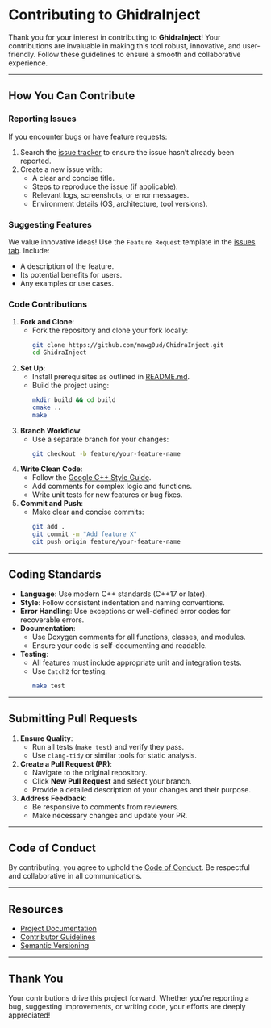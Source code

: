 # Contributing to GhidraInject

Thank you for your interest in contributing to **GhidraInject**! Your contributions are invaluable in making this tool robust, innovative, and user-friendly. Follow these guidelines to ensure a smooth and collaborative experience.

---

## How You Can Contribute

### Reporting Issues
If you encounter bugs or have feature requests:
1. Search the [issue tracker](https://github.com/mawg0ud/GhidraInject/issues) to ensure the issue hasn’t already been reported.
2. Create a new issue with:
   - A clear and concise title.
   - Steps to reproduce the issue (if applicable).
   - Relevant logs, screenshots, or error messages.
   - Environment details (OS, architecture, tool versions).

### Suggesting Features
We value innovative ideas! Use the `Feature Request` template in the [issues tab](https://github.com/mawg0ud/GhidraInject/issues). Include:
- A description of the feature.
- Its potential benefits for users.
- Any examples or use cases.

### Code Contributions
1. **Fork and Clone**:
   - Fork the repository and clone your fork locally:
     ```bash
     git clone https://github.com/mawg0ud/GhidraInject.git
     cd GhidraInject
     ```
2. **Set Up**:
   - Install prerequisites as outlined in [README.md](README.md).
   - Build the project using:
     ```bash
     mkdir build && cd build
     cmake ..
     make
     ```
3. **Branch Workflow**:
   - Use a separate branch for your changes:
     ```bash
     git checkout -b feature/your-feature-name
     ```
4. **Write Clean Code**:
   - Follow the [Google C++ Style Guide](https://google.github.io/styleguide/cppguide.html).
   - Add comments for complex logic and functions.
   - Write unit tests for new features or bug fixes.
5. **Commit and Push**:
   - Make clear and concise commits:
     ```bash
     git add .
     git commit -m "Add feature X"
     git push origin feature/your-feature-name
     ```

---

## Coding Standards

- **Language**: Use modern C++ standards (C++17 or later).
- **Style**: Follow consistent indentation and naming conventions.
- **Error Handling**: Use exceptions or well-defined error codes for recoverable errors.
- **Documentation**:
  - Use Doxygen comments for all functions, classes, and modules.
  - Ensure your code is self-documenting and readable.
- **Testing**:
  - All features must include appropriate unit and integration tests.
  - Use `Catch2` for testing:
    ```bash
    make test
    ```

---

## Submitting Pull Requests

1. **Ensure Quality**:
   - Run all tests (`make test`) and verify they pass.
   - Use `clang-tidy` or similar tools for static analysis.
2. **Create a Pull Request (PR)**:
   - Navigate to the original repository.
   - Click **New Pull Request** and select your branch.
   - Provide a detailed description of your changes and their purpose.
3. **Address Feedback**:
   - Be responsive to comments from reviewers.
   - Make necessary changes and update your PR.

---

## Code of Conduct

By contributing, you agree to uphold the [Code of Conduct](CODE_OF_CONDUCT.md). Be respectful and collaborative in all communications.

---

## Resources

- [Project Documentation](docs/)
- [Contributor Guidelines](docs/developer_guide.md)
- [Semantic Versioning](https://semver.org/)

---

## Thank You

Your contributions drive this project forward. Whether you’re reporting a bug, suggesting improvements, or writing code, your efforts are deeply appreciated!
